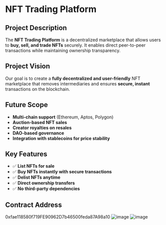 # NFT Trading Platform

## Project Description
The **NFT Trading Platform** is a decentralized marketplace that allows users to **buy, sell, and trade NFTs** securely. It enables direct peer-to-peer transactions while maintaining ownership transparency.

## Project Vision
Our goal is to create a **fully decentralized and user-friendly** NFT marketplace that removes intermediaries and ensures **secure, instant** transactions on the blockchain.

## Future Scope
- **Multi-chain support** (Ethereum, Aptos, Polygon)
- **Auction-based NFT sales**
- **Creator royalties on resales**
- **DAO-based governance**
- **Integration with stablecoins for price stability**

## Key Features
- ✅ **List NFTs for sale**  
- ✅ **Buy NFTs instantly with secure transactions**  
- ✅ **Delist NFTs anytime**  
- ✅ **Direct ownership transfers**  
- ✅ **No third-party dependencies**  

## Contract Address
0xfae118580f719FE90962D7b46500feda87A98a10
![image](https://github.com/user-attachments/assets/3d6f1a2e-cda2-4737-8f76-5d2a01fbf0e9)
![image](https://github.com/user-attachments/assets/9e694cf0-00be-4a2a-9a0b-05e469759ce7)
